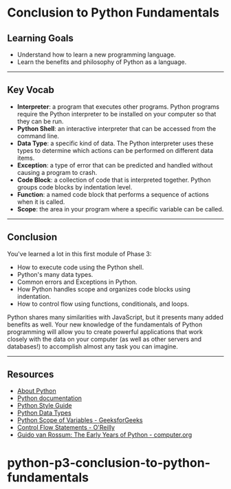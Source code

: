# Conclusion to Python Fundamentals

## Learning Goals

- Understand how to learn a new programming language.
- Learn the benefits and philosophy of Python as a language.

***

## Key Vocab

- **Interpreter**: a program that executes other programs. Python programs
require the Python interpreter to be installed on your computer so that they
can be run.
- **Python Shell**: an interactive interpreter that can be accessed from the
command line.
- **Data Type**: a specific kind of data. The Python interpreter uses these
types to determine which actions can be performed on different data items.
- **Exception**: a type of error that can be predicted and handled without
causing a program to crash.
- **Code Block**: a collection of code that is interpreted together. Python
groups code blocks by indentation level.
- **Function**: a named code block that performs a sequence of actions when it
is called.
- **Scope**: the area in your program where a specific variable can be called.

***

## Conclusion

You've learned a lot in this first module of Phase 3:

- How to execute code using the Python shell.
- Python's many data types.
- Common errors and Exceptions in Python.
- How Python handles scope and organizes code blocks using indentation.
- How to control flow using functions, conditionals, and loops.

Python shares many similarities with JavaScript, but it presents many added
benefits as well. Your new knowledge of the fundamentals of Python programming
will allow you to create powerful applications that work closely with the data
on your computer (as well as other servers and databases!) to accomplish almost
any task you can imagine.

***

## Resources

- [About Python](https://www.python.org/doc/essays/blurb/)
- [Python documentation][python docs]
- [Python Style Guide](https://peps.python.org/pep-0008/)
- [Python Data Types](https://docs.python.org/3/library/datatypes.html)
- [Python Scope of Variables - GeeksforGeeks](https://www.geeksforgeeks.org/python-scope-of-variables/)
- [Control Flow Statements - O'Reilly](https://www.oreilly.com/library/view/python-in-a/0596001886/ch04s09.html)
- [Guido van Rossum: The Early Years of Python - computer.org](https://www.computer.org/csdl/magazine/co/2015/02/mco2015020007/13rRUy3gmYB)

[python docs]: https://docs.python.org/3/
# python-p3-conclusion-to-python-fundamentals
